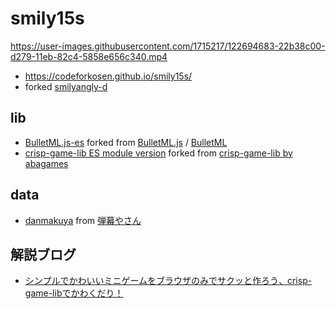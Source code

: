 # smily15s

https://user-images.githubusercontent.com/1715217/122694683-22b38c00-d279-11eb-82c4-5858e656c340.mp4

- https://codeforkosen.github.io/smily15s/
- forked [smilyangly-d](https://github.com/codeforkosen/similyangly-d/)

## lib

- [BulletML.js-es](https://github.com/taisukef/bulletml.js-es) forked from [BulletML.js](https://github.com/daishihmr/bulletml.js/) / [BulletML](http://www.asahi-net.or.jp/~cs8k-cyu/bulletml/)
- [crisp-game-lib ES module version](https://github.com/taisukef/crisp-game-lib) forked from [crisp-game-lib by abagames](https://github.com/abagames/crisp-game-lib)

## data

- [danmakuya](https://github.com/codeforkosen/danmakuya) from [弾幕やさん](http://shinh.skr.jp/sdmkun/zipup.cgi)

## 解説ブログ

- [シンプルでかわいいミニゲームをブラウザのみでサクッと作ろう、crisp-game-libでかわくだり！](https://fukuno.jig.jp/3251)

